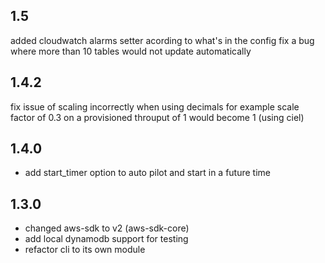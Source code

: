 1.5
----
added cloudwatch alarms setter acording to what's in the config
fix a bug where more than 10 tables would not update automatically


1.4.2
-----
fix issue of scaling incorrectly when using decimals for example 
scale factor of 0.3 on a provisioned throuput of 1 would become 1 (using ciel)


1.4.0
-----

* add start_timer option to auto pilot and start in a future time

1.3.0
-----

* changed aws-sdk to v2 (aws-sdk-core)
* add local dynamodb support for testing
* refactor cli to its own module